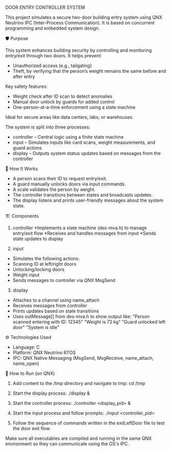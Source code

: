 DOOR ENTRY CONTROLLER SYSTEM

This project simulates a secure two-door building entry system using QNX Neutrino IPC (Inter-Process Communication). It is based on concurrent programming and embedded system design.

🛡️ Purpose

This system enhances building security by controlling and monitoring entry/exit through two doors. It helps prevent:
* Unauthorized access (e.g., tailgating)
* Theft, by verifying that the person’s weight remains the same before and after entry

Key safety features:
* Weight check after ID scan to detect anomalies
* Manual door unlock by guards for added control
* One-person-at-a-time enforcement using a state machine

Ideal for secure areas like data centers, labs, or warehouses.


The system is split into three processes:
* controller – Central logic using a finite state machine
* input – Simulates inputs like card scans, weight measurements, and guard actions
* display – Outputs system status updates based on messages from the controller

🧠 How It Works
* A person scans their ID to request entry/exit.
* A guard manually unlocks doors via input commands.
* A scale validates the person by weight.
* The controller transitions between states and broadcasts updates.
* The display listens and prints user-friendly messages about the system state.

🏗️ Components
1. controller
*Implements a state machine (des-mva.h) to manage entry/exit flow
*Receives and handles messages from input
*Sends state updates to display

2. input
* Simulates the following actions:
* Scanning ID at left/right doors
* Unlocking/locking doors
* Weight input
* Sends messages to controller via QNX MsgSend

3. display
* Attaches to a channel using name_attach
* Receives messages from controller
* Prints updates based on state transitions
* Uses outMessage[] from des-mva.h to show output like:
    "Person scanned entering with ID: 12345"
    "Weight is 72 kg"
    "Guard unlocked left door"
    "System is idle"

⚙️ Technologies Used
* Language: C
* Platform: QNX Neutrino RTOS
* IPC: QNX Native Messaging (MsgSend, MsgReceive, name_attach, name_open)

🧪 How to Run (on QNX)

1. Add content to the /tmp directory and navigate to tmp: cd /tmp
  
2. Start the display process:
  ./display &

3. Start the controller process:
  ./controller <display_pid> &

4. Start the input process and follow prompts:
  ./input <controller_pid>

5. Follow the sequence of commands written in the exitLeftDoor file to test the door exit flow.
     
Make sure all executables are compiled and running in the same QNX environment so they can communicate using the OS's IPC.

